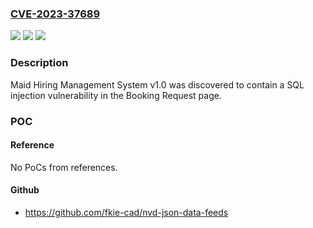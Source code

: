 ### [CVE-2023-37689](https://cve.mitre.org/cgi-bin/cvename.cgi?name=CVE-2023-37689)
![](https://img.shields.io/static/v1?label=Product&message=n%2Fa&color=blue)
![](https://img.shields.io/static/v1?label=Version&message=n%2Fa&color=blue)
![](https://img.shields.io/static/v1?label=Vulnerability&message=n%2Fa&color=brighgreen)

### Description

Maid Hiring Management System v1.0 was discovered to contain a SQL injection vulnerability in the Booking Request page.

### POC

#### Reference
No PoCs from references.

#### Github
- https://github.com/fkie-cad/nvd-json-data-feeds

